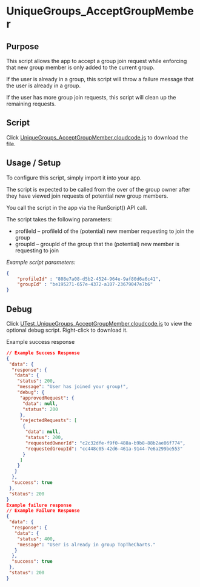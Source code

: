 # UniqueGroups_AcceptGroupMember
## Purpose
This script allows the app to accept a group join request while enforcing that new group member is only added to the current group.

If the user is already in a group, this script will throw a failure message that the user is already in a group.

If the user has more group join requests, this script will clean up the remaining requests.

## Script
Click [UniqueGroups_AcceptGroupMember.cloudcode.js](UniqueGroups_AcceptGroupMember.cloudcode.js) to download the file.

## Usage / Setup
To configure this script, simply import it into your app.

The script is expected to be called from the over of the group owner after they have viewed join requests of potential new group members.

You call the script in the app via the RunScript() API call.

The script takes the following parameters:

* profileId – profileId of the (potential) new member requesting to join the group
* groupId – groupId of the group that the (potential) new member is requesting to join

*Example script parameters:*
```json
{
    "profileId" : "808e7a08-d5b2-4524-964e-9af80d6a6c41",
    "groupId" : "be195271-657e-4372-a107-23679047e7b6"
}
```
## Debug
Click [UTest_UniqueGroups_AcceptGroupMember.cloudcode.js](Test_UniqueGroups_AcceptGroupMember.cloudcode.js) to view the optional debug script. Right-click to download it.

Example success response
```json
// Example Success Response
{
 "data": {
  "response": {
   "data": {
    "status": 200,
    "message": "User has joined your group!",
    "debug": {
     "approvedRequest": {
      "data": null,
      "status": 200
     },
     "rejectedRequests": [
      {
       "data": null,
       "status": 200,
       "requestedOwnerId": "c2c32dfe-f9f0-488a-b9b8-88b2ae06f774",
       "requestedGroupId": "cc448c05-42d6-461a-9144-7e6a299be553"
      }
     ]
    }
   }
  },
  "success": true
 },
 "status": 200
}
Example failure response
// Example Failure Response  
{
 "data": {
  "response": {
   "data": {
    "status": 400,
    "message": "User is already in group TopTheCharts."
   }
  },
  "success": true
 },
 "status": 200
}
```
